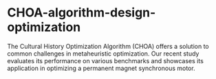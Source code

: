 # CHOA-algorithm-design-optimization
The Cultural History Optimization Algorithm (CHOA) offers a solution to common challenges in metaheuristic optimization. Our recent study evaluates its performance on various benchmarks and showcases its application in optimizing a permanent magnet synchronous motor.
